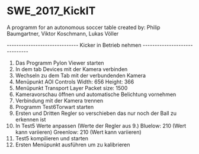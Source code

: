# SWE_2017_KickIT
A programm for an autonomous soccer table
created by: Philip Baumgartner, Viktor Koschmann, Lukas Völler

------------------------------ Kicker in Betrieb nehmen ------------------------------
1. Das Programm Pylon Viewer starten
2. In dem tab Devices mit der Kamera verbinden
3. Wechseln zu dem Tab mit der verbundenden Kamera
4. Menüpunkt AOI Controls
  Width:  656
  Height: 366
5. Menüpunkt Transport Layer
  Packet size: 1500
6. Kameravorschau öffnen und automatische Belichtung vornehmen
7. Verbindung mit der Kamera trennen
8. Programm Test6Torwart starten
9. Ersten und Dritten Regler so verschieben das nur noch der Ball zu erkennen ist
10. In Test5 Werte anpassen (Werte der Regler aus 9.)
  Bluelow:  210 (Wert kann variieren)
  Greenlow: 210 (Wert kann variieren)
11. Test5 kompilieren und starten
12. Ersten Menüpunkt ausführen um zu kalibrieren
